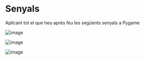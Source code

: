 # Senyals 

Aplicant tot el que heu après feu les següents senyals a Pygame

![image](https://github.com/user-attachments/assets/b1483c02-e379-4f79-9bc7-4a61ebcb0339)

![image](https://github.com/user-attachments/assets/4bbf0320-e9bd-469f-a8da-b6c7d07f8623)

![image](https://github.com/user-attachments/assets/12b6087e-40ef-4d18-be40-2fdbb94e675c)

